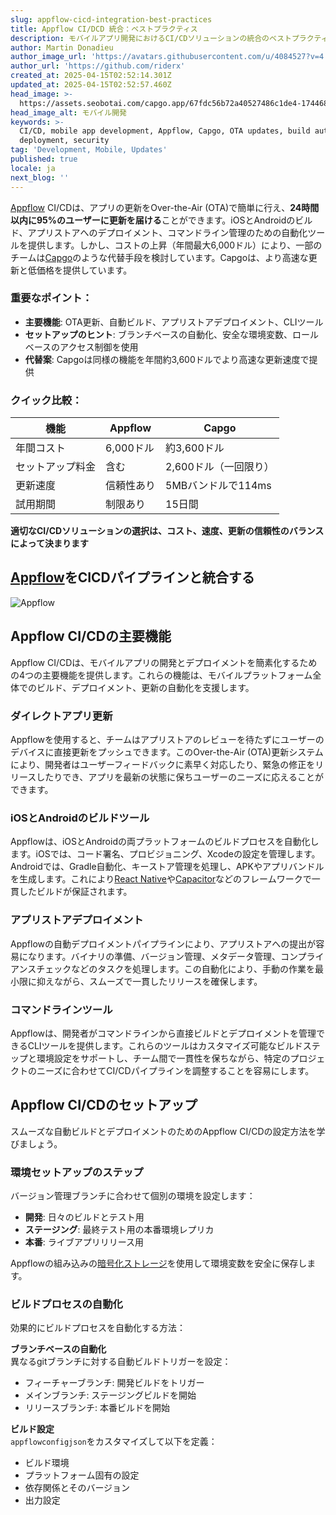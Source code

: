 ```yaml
---
slug: appflow-cicd-integration-best-practices
title: Appflow CI/DCD 統合：ベストプラクティス
description: モバイルアプリ開発におけるCI/CDソリューションの統合のベストプラクティスを探り、主要プラットフォームのコストと機能を比較します。
author: Martin Donadieu
author_image_url: 'https://avatars.githubusercontent.com/u/4084527?v=4'
author_url: 'https://github.com/riderx'
created_at: 2025-04-15T02:52:14.301Z
updated_at: 2025-04-15T02:52:57.460Z
head_image: >-
  https://assets.seobotai.com/capgo.app/67fdc56b72a40527486c1de4-1744685577460.jpg
head_image_alt: モバイル開発
keywords: >-
  CI/CD, mobile app development, Appflow, Capgo, OTA updates, build automation,
  deployment, security
tag: 'Development, Mobile, Updates'
published: true
locale: ja
next_blog: ''
---
```


[Appflow](https://ionicio/appflow/) CI/CDは、アプリの更新をOver-the-Air (OTA)で簡単に行え、**24時間以内に95%のユーザーに更新を届ける**ことができます。iOSとAndroidのビルド、アプリストアへのデプロイメント、コマンドライン管理のための自動化ツールを提供します。しかし、コストの上昇（年間最大6,000ドル）により、一部のチームは[Capgo](https://capgoapp/)のような代替手段を検討しています。Capgoは、より高速な更新と低価格を提供しています。

### 重要なポイント：

-   **主要機能**: OTA更新、自動ビルド、アプリストアデプロイメント、CLIツール
-   **セットアップのヒント**: ブランチベースの自動化、安全な環境変数、ロールベースのアクセス制御を使用
-   **代替案**: Capgoは同様の機能を年間約3,600ドルでより高速な更新速度で提供

### クイック比較：

| 機能 | Appflow | Capgo |
| --- | --- | --- |
| 年間コスト | 6,000ドル | 約3,600ドル |
| セットアップ料金 | 含む | 2,600ドル（一回限り） |
| 更新速度 | 信頼性あり | 5MBバンドルで114ms |
| 試用期間 | 制限あり | 15日間 |

**適切なCI/CDソリューションの選択は、コスト、速度、更新の信頼性のバランスによって決まります**

## [Appflow](https://ionicio/appflow/)をCICDパイプラインと統合する

![Appflow](https://assetsseobotaicom/capgoapp/67fdc56b72a40527486c1de4/d621f8c4ec61e7471b0153517889f4ccjpg)

## Appflow CI/CDの主要機能

Appflow CI/CDは、モバイルアプリの開発とデプロイメントを簡素化するための4つの主要機能を提供します。これらの機能は、モバイルプラットフォーム全体でのビルド、デプロイメント、更新の自動化を支援します。

### ダイレクトアプリ更新

Appflowを使用すると、チームはアプリストアのレビューを待たずにユーザーのデバイスに直接更新をプッシュできます。このOver-the-Air (OTA)更新システムにより、開発者はユーザーフィードバックに素早く対応したり、緊急の修正をリリースしたりでき、アプリを最新の状態に保ちユーザーのニーズに応えることができます。

### iOSとAndroidのビルドツール

Appflowは、iOSとAndroidの両プラットフォームのビルドプロセスを自動化します。iOSでは、コード署名、プロビジョニング、Xcodeの設定を管理します。Androidでは、Gradle自動化、キーストア管理を処理し、APKやアプリバンドルを生成します。これにより[React Native](https://reactnativedev/)や[Capacitor](https://capacitorjscom/)などのフレームワークで一貫したビルドが保証されます。

### アプリストアデプロイメント

Appflowの自動デプロイメントパイプラインにより、アプリストアへの提出が容易になります。バイナリの準備、バージョン管理、メタデータ管理、コンプライアンスチェックなどのタスクを処理します。この自動化により、手動の作業を最小限に抑えながら、スムーズで一貫したリリースを確保します。

### コマンドラインツール

Appflowは、開発者がコマンドラインから直接ビルドとデプロイメントを管理できるCLIツールを提供します。これらのツールはカスタマイズ可能なビルドステップと環境設定をサポートし、チーム間で一貫性を保ちながら、特定のプロジェクトのニーズに合わせてCI/CDパイプラインを調整することを容易にします。

## Appflow CI/CDのセットアップ

スムーズな自動ビルドとデプロイメントのためのAppflow CI/CDの設定方法を学びましょう。

### 環境セットアップのステップ

バージョン管理ブランチに合わせて個別の環境を設定します：

-   **開発**: 日々のビルドとテスト用
-   **ステージング**: 最終テスト用の本番環境レプリカ
-   **本番**: ライブアプリリリース用

Appflowの組み込みの[暗号化ストレージ](https://capgoapp/docs/cli/migrations/encryption/)を使用して環境変数を安全に保存します。

### ビルドプロセスの自動化

効果的にビルドプロセスを自動化する方法：

**ブランチベースの自動化**  
異なるgitブランチに対する自動ビルドトリガーを設定：

-   フィーチャーブランチ: 開発ビルドをトリガー
-   メインブランチ: ステージングビルドを開始
-   リリースブランチ: 本番ビルドを開始

**ビルド設定**  
`appflowconfigjson`をカスタマイズして以下を定義：

-   ビルド環境
-   プラットフォーム固有の設定
-   依存関係とそのバージョン
-   出力設定